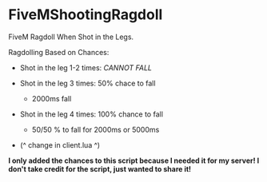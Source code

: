 
# FiveMShootingRagdoll #

FiveM Ragdoll When Shot in the Legs.

Ragdolling Based on Chances:

- Shot in the leg 1-2 times: *CANNOT FALL*

- Shot in the leg 3 times: 50% chace to fall
  - 2000ms fall

- Shot in the leg 4 times: 100% chance to fall
  - 50/50 % to fall for 2000ms or 5000ms

- (^ change in client.lua ^)






**I only added the chances to this script because I needed it for my server! I don't take credit for the script, just wanted to share it!**
